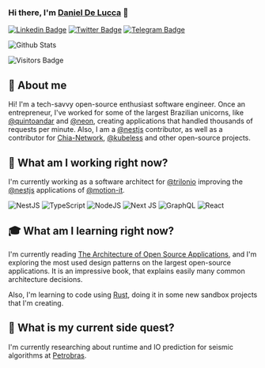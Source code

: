 ### Hi there, I'm [Daniel De Lucca][profile-twitter] 👋
[![Linkedin Badge][badge-linkedin]][profile-linkedin]
[![Twitter Badge][badge-twitter]][profile-twitter]
[![Telegram Badge][badge-telegram]][profile-telegram]

![Github Stats][github-stats]

![Visitors Badge][badge-visitors]

## 🖖 About me
Hi! I'm a tech-savvy open-source enthusiast software engineer. Once an entrepreneur, I've worked for some of the largest Brazilian unicorns, like [@quintoandar](quintoandar-github) and [@neon](neon-github), creating applications that handled thousands of requests per minute. Also, I am a [@nestjs](nestjs-github) contributor, as well as a contributor for [Chia-Network](chia-github), [@kubeless](kubeless-github) and other open-source projects.

## 👔 What am I working right now?

I'm currently working as a software architect for [@trilonio](trilon-github) improving the [@nestjs](nest-js) applications of [@motion-it](motion-website).

<span display="inline">
  <img alt="NestJS" src="https://img.shields.io/badge/nestjs%20-%23E0234E.svg?&style=for-the-badge&logo=nestjs&logoColor=white" />
  <img alt="TypeScript" src="https://img.shields.io/badge/typescript%20-%23007ACC.svg?&style=for-the-badge&logo=typescript&logoColor=white"/>
  <img alt="NodeJS" src="https://img.shields.io/badge/node.js%20-%2343853D.svg?&style=for-the-badge&logo=node.js&logoColor=white"/>
  <img alt="Next JS" src="https://img.shields.io/badge/next%20js%20-%23000000.svg?&style=for-the-badge&logo=next.js&logoColor=white"/>
  <img alt="GraphQL" src="https://img.shields.io/badge/-GraphQL-E10098?style=for-the-badge&logo=graphql"/>
  <img alt="React" src="https://img.shields.io/badge/react%20-%2320232a.svg?&style=for-the-badge&logo=react&logoColor=%2361DAFB"/>
</span>

[comment]: <> (Badges Library: https://github.com/Ileriayo/markdown-badges#programming-languages)

## 🎓 What am I learning right now?

I'm currently reading [The Architecture of Open Source Applications](book), and I'm exploring the most used design patterns on the largest open-source applications. It is an impressive book, that explains easily many common architecture decisions.

Also, I'm learning to code using [Rust](rust-lang), doing it in some new sandbox projects that I'm creating.

## 🧙‍ What is my current side quest?

I'm currently researching about runtime and IO prediction for seismic algorithms at [Petrobras](petrobras-website).

[comment]: <> (Link references)
[comment]: <> (----------------------------------------------------------------------------------------)
[profile-twitter]: https://twitter.com/dndelucca "Daniel De Lucca Twitter Profile"
[profile-linkedin]: https://linkedin.com/in/danieldelucca "Daniel De Lucca LinkedIn Profile"
[profile-telegram]: https://t.me/odelucca "Daniel De Lucca Telegram Profile"
[badge-linkedin]: https://img.shields.io/badge/linkedin%20-%230077B5.svg?&style=for-the-badge&logo=linkedin&logoColor=white "Badge for LinkedIn"
[badge-twitter]: https://img.shields.io/badge/twitter%20-%230077B5.svg?&style=for-the-badge&logo=twitter&logoColor=white "Badge for Twitter"
[badge-telegram]: https://img.shields.io/badge/telegram%20-%230077B5.svg?&style=for-the-badge&logo=telegram&logoColor=white "Badge for Telegram"
[badge-visitors]: https://visitor-badge.glitch.me/badge?page_id=delucca.delucca "Badge with visitors count of this page"
[github-stats]: https://github-readme-stats.vercel.app/api?username=delucca&theme=dark&show_icons=true "Github status addon"
[quintoandar-github]: https://github.com/quintoandar "QuintoAndar Github page"
[neon-github]: https://github.com/neon "Neon Github page"
[kubeless-github]: https://github.com/vmware-archive/kubeless "Kubeless Github page"
[bud-website]: https://getbud.co "Bud website"
[book]: https://www.aosabook.org/en/index.html9 "The Architecture of Open Source Applications book URL"
[rust-lang]: https://www.rust-lang.org/ "Rust Programming Language"
[nestjs-github]: https://github.com/nestjs/
[chia-github]: https://github.com/Chia-Network
[trilon-github]: https://github.com/trilonio
[clickup-website]: https://clickup.com
[motion-website]: https://www.motionindustries.com
[petrobras-website]: https://petrobras.com.br/en/
